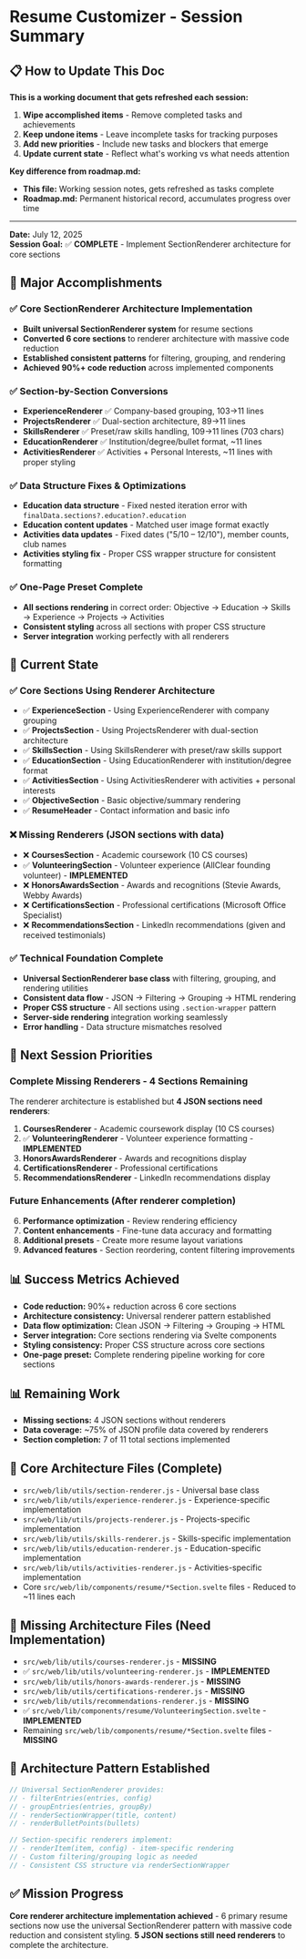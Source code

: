 # Resume Customizer - Session Summary

## 📋 How to Update This Doc

**This is a working document that gets refreshed each session:**
1. **Wipe accomplished items** - Remove completed tasks and achievements
2. **Keep undone items** - Leave incomplete tasks for tracking purposes
3. **Add new priorities** - Include new tasks and blockers that emerge
4. **Update current state** - Reflect what's working vs what needs attention

**Key difference from roadmap.md:**
- **This file:** Working session notes, gets refreshed as tasks complete
- **Roadmap.md:** Permanent historical record, accumulates progress over time

---

**Date:** July 12, 2025  
**Session Goal:** ✅ **COMPLETE** - Implement SectionRenderer architecture for core sections

## 🎯 Major Accomplishments

### ✅ Core SectionRenderer Architecture Implementation
- **Built universal SectionRenderer system** for resume sections
- **Converted 6 core sections** to renderer architecture with massive code reduction
- **Established consistent patterns** for filtering, grouping, and rendering
- **Achieved 90%+ code reduction** across implemented components

### ✅ Section-by-Section Conversions
- **ExperienceRenderer** ✅ Company-based grouping, 103→11 lines
- **ProjectsRenderer** ✅ Dual-section architecture, 89→11 lines  
- **SkillsRenderer** ✅ Preset/raw skills handling, 109→11 lines (703 chars)
- **EducationRenderer** ✅ Institution/degree/bullet format, ~11 lines
- **ActivitiesRenderer** ✅ Activities + Personal Interests, ~11 lines with proper styling

### ✅ Data Structure Fixes & Optimizations
- **Education data structure** - Fixed nested iteration error with `finalData.sections?.education?.education`
- **Education content updates** - Matched user image format exactly
- **Activities data updates** - Fixed dates ("5/10 – 12/10"), member counts, club names
- **Activities styling fix** - Proper CSS wrapper structure for consistent formatting

### ✅ One-Page Preset Complete
- **All sections rendering** in correct order: Objective → Education → Skills → Experience → Projects → Activities
- **Consistent styling** across all sections with proper CSS structure
- **Server integration** working perfectly with all renderers

## 🔧 Current State

### ✅ Core Sections Using Renderer Architecture
- ✅ **ExperienceSection** - Using ExperienceRenderer with company grouping
- ✅ **ProjectsSection** - Using ProjectsRenderer with dual-section architecture
- ✅ **SkillsSection** - Using SkillsRenderer with preset/raw skills support
- ✅ **EducationSection** - Using EducationRenderer with institution/degree format
- ✅ **ActivitiesSection** - Using ActivitiesRenderer with activities + personal interests
- ✅ **ObjectiveSection** - Basic objective/summary rendering
- ✅ **ResumeHeader** - Contact information and basic info

### ❌ Missing Renderers (JSON sections with data)
- ❌ **CoursesSection** - Academic coursework (10 CS courses)
- ✅ **VolunteeringSection** - Volunteer experience (AllClear founding volunteer) - **IMPLEMENTED**
- ❌ **HonorsAwardsSection** - Awards and recognitions (Stevie Awards, Webby Awards)
- ❌ **CertificationsSection** - Professional certifications (Microsoft Office Specialist)
- ❌ **RecommendationsSection** - LinkedIn recommendations (given and received testimonials)

### ✅ Technical Foundation Complete
- **Universal SectionRenderer base class** with filtering, grouping, and rendering utilities
- **Consistent data flow** - JSON → Filtering → Grouping → HTML rendering
- **Proper CSS structure** - All sections using `.section-wrapper` pattern
- **Server-side rendering** integration working seamlessly
- **Error handling** - Data structure mismatches resolved

## 🎯 Next Session Priorities

### Complete Missing Renderers - 4 Sections Remaining
The renderer architecture is established but **4 JSON sections need renderers**:

1. **CoursesRenderer** - Academic coursework display (10 CS courses)
2. ✅ **VolunteeringRenderer** - Volunteer experience formatting - **IMPLEMENTED**
3. **HonorsAwardsRenderer** - Awards and recognitions display
4. **CertificationsRenderer** - Professional certifications
5. **RecommendationsRenderer** - LinkedIn recommendations display

### Future Enhancements (After renderer completion)
6. **Performance optimization** - Review rendering efficiency
7. **Content enhancements** - Fine-tune data accuracy and formatting
8. **Additional presets** - Create more resume layout variations
9. **Advanced features** - Section reordering, content filtering improvements

## 📊 Success Metrics Achieved
- **Code reduction:** 90%+ reduction across 6 core sections
- **Architecture consistency:** Universal renderer pattern established
- **Data flow optimization:** Clean JSON → Filtering → Grouping → HTML
- **Server integration:** Core sections rendering via Svelte components
- **Styling consistency:** Proper CSS structure across core sections
- **One-page preset:** Complete rendering pipeline working for core sections

## 📊 Remaining Work
- **Missing sections:** 4 JSON sections without renderers
- **Data coverage:** ~75% of JSON profile data covered by renderers
- **Section completion:** 7 of 11 total sections implemented

## 🔑 Core Architecture Files (Complete)
- `src/web/lib/utils/section-renderer.js` - Universal base class
- `src/web/lib/utils/experience-renderer.js` - Experience-specific implementation
- `src/web/lib/utils/projects-renderer.js` - Projects-specific implementation
- `src/web/lib/utils/skills-renderer.js` - Skills-specific implementation
- `src/web/lib/utils/education-renderer.js` - Education-specific implementation
- `src/web/lib/utils/activities-renderer.js` - Activities-specific implementation
- Core `src/web/lib/components/resume/*Section.svelte` files - Reduced to ~11 lines each

## 🔑 Missing Architecture Files (Need Implementation)
- `src/web/lib/utils/courses-renderer.js` - **MISSING**
- ✅ `src/web/lib/utils/volunteering-renderer.js` - **IMPLEMENTED**
- `src/web/lib/utils/honors-awards-renderer.js` - **MISSING**
- `src/web/lib/utils/certifications-renderer.js` - **MISSING**
- `src/web/lib/utils/recommendations-renderer.js` - **MISSING**
- ✅ `src/web/lib/components/resume/VolunteeringSection.svelte` - **IMPLEMENTED**
- Remaining `src/web/lib/components/resume/*Section.svelte` files - **MISSING**

## 🚀 Architecture Pattern Established
```javascript
// Universal SectionRenderer provides:
// - filterEntries(entries, config)
// - groupEntries(entries, groupBy)
// - renderSectionWrapper(title, content)
// - renderBulletPoints(bullets)

// Section-specific renderers implement:
// - renderItem(item, config) - item-specific rendering
// - Custom filtering/grouping logic as needed
// - Consistent CSS structure via renderSectionWrapper
```

## ✅ Mission Progress
**Core renderer architecture implementation achieved** - 6 primary resume sections now use the universal SectionRenderer pattern with massive code reduction and consistent styling. **5 JSON sections still need renderers** to complete the architecture. 